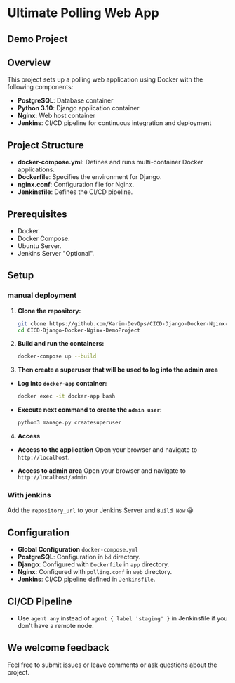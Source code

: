 # Ultimate Polling Web App
## Demo Project

## Overview
This project sets up a polling web application using Docker with the following components:
- **PostgreSQL**: Database container
- **Python 3.10**: Django application container
- **Nginx**: Web host container
- **Jenkins**: CI/CD pipeline for continuous integration and deployment

## Project Structure
- **docker-compose.yml**: Defines and runs multi-container Docker applications.
- **Dockerfile**: Specifies the environment for Django.
- **nginx.conf**: Configuration file for Nginx.
- **Jenkinsfile**: Defines the CI/CD pipeline.

## Prerequisites
- Docker.
- Docker Compose.
- Ubuntu Server. 
- Jenkins Server "Optional".

## Setup

### manual deployment
1. **Clone the repository:**
   ```bash
   git clone https://github.com/Karim-DevOps/CICD-Django-Docker-Nginx-DemoProject.git
   cd CICD-Django-Docker-Nginx-DemoProject
   ```

2. **Build and run the containers:**
   ```bash
   docker-compose up --build
   ```

3. **Then create a superuser that will be used to log into the admin area**
- **Log into `docker-app` container:**
  ```bash
  docker exec -it docker-app bash
  ```
- **Execute next command to create the `admin user`:**
  ```bash
  python3 manage.py createsuperuser 
  ```

4. **Access**
- **Access to the application**
   Open your browser and navigate to `http://localhost`.

- **Access to admin area**
   Open your browser and navigate to `http://localhost/admin`

### With jenkins 

Add the `repository_url` to your Jenkins Server and `Build Now` 😀

## Configuration
- **Global Configuration** `docker-compose.yml`
- **PostgreSQL**: Configuration in `bd` directory.
- **Django**: Configured with `Dockerfile` in `app` directory.
- **Nginx**: Configured with `polling.conf` in `web` directory.
- **Jenkins**: CI/CD pipeline defined in `Jenkinsfile`.

## CI/CD Pipeline
- Use `agent any` instead of `agent { label 'staging' }` in Jenkinsfile if you don't have a remote node.

## We welcome feedback
Feel free to submit issues or leave comments or ask questions about the project.

